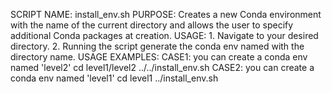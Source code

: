 SCRIPT NAME: install_env.sh
PURPOSE: Creates a new Conda environment with the name of the current directory
        and allows the user to specify additional Conda packages at creation.
USAGE: 
    1. Navigate to your desired directory.
    2. Running the script generate the conda env named with the directory name.
USAGE EXAMPLES:
    CASE1: you can create a conda env named 'level2'
        cd level1/level2
        ../../install_env.sh
    CASE2: you can create a conda env named 'level1'
        cd level1
        ../install_env.sh
